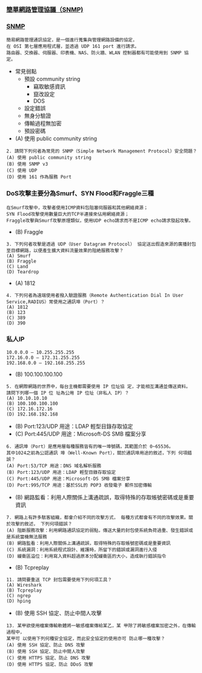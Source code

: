 ### [簡單網路管理協議（SNMP)](https://www.techtarget.com/searchnetworking/definition/SNMP)
### [SNMP](https://ithelp.ithome.com.tw/articles/10275997?sc=hot) 
```
簡易網路管理通訊協定，是一個進行蒐集與管理網路設備的協定，
在 OSI 第七層應用程式層，並透過 UDP 161 port 進行請求。
路由器、交換器、伺服器、印表機、NAS、防火牆、WLAN 控制器都有可能使用到 SNMP 協定。
```
- 常見弱點
  - 預設 community string
    - 竊取敏感資訊
    - 竄改設定
    - DOS
  - 設定錯誤
  - 無身分驗證
  - 傳輸過程無加密
  - 預設密碼
- (A) 使用 public community string
```
2. 請問下列何者為常見的 SNMP（Simple Network Management Protocol）安全問題？
(A) 使用 public community string
(B) 使用 SNMP v3
(C) 使用 UDP
(D) 使用 161 作為服務 Port
```
### DoS攻擊主要分為Smurf、SYN Flood和Fraggle三種
```
在Smurf攻擊中，攻擊者使用ICMP資料包阻塞伺服器和其他網絡資源；
SYN Flood攻擊使用數量巨大的TCP半連接來佔用網絡資源；
Fraggle攻擊與Smurf攻擊原理類似，使用UDP echo請求而不是ICMP echo請求發起攻擊。
```
- (B) Fraggle
```
3. 下列何者攻擊是透過 UDP（User Datagram Protocol） 協定送出假造來源的廣播封包至目標網路，以便產生擴大資料流量效果的阻絶服務攻擊？
(A) Smurf
(B) Fraggle
(C) Land
(D) Teardrop
```
- (A) 1812
```
4. 下列何者為遠端使用者撥入驗證服務（Remote Authentication Dial In User Service,RADIUS）常使用之通訊埠（Port）？
(A) 1812
(B) 123
(C) 389
(D) 390
```
### 私人IP
```
10.0.0.0 – 10.255.255.255
172.16.0.0 – 172.31.255.255
192.168.0.0 – 192.168.255.255
```
- (B) 100.100.100.100
```
5. 在網際網路的世界中，每台主機都需要使用 IP 位址協 定，才能相互溝通並傳送資料。
請問下列哪一個 IP 位 址為公用 IP 位址（非私人 IP）？
(A) 10.10.10.10
(B) 100.100.100.100
(C) 172.16.172.16
(D) 192.168.192.168
```
- (B) Port:123/UDP 用途：LDAP 輕型目錄存取協定
- (C) Port:445/UDP 用途：Microsoft-DS SMB 檔案分享
```
6. 通訊埠（Port）是應用層每種服務皆有的唯一埠號碼，其範圍介於 0~65536。
其中1024之前為公認通訊 埠（Well-Known Port），關於通訊埠用途的敘述，下列 何項錯誤？
(A) Port:53/TCP 用途：DNS 域名解析服務
(B) Port:123/UDP 用途：LDAP 輕型目錄存取協定
(C) Port:445/UDP 用途：Microsoft-DS SMB 檔案分享
(D) Port:995/TCP 用途：基於SSL的 POP3 收發電子 郵件加密傳輸
```
- (B) 網路監看：利用人際關係上溝通疏誤，取得特殊的存取帳號密碼或是重要資訊
```
7. 網路上有許多駭客組織，都會介紹不同的攻擊方式， 每種方式都會有不同的攻擊效果。關於攻擊的敘述， 下列何項錯誤？
(A) 阻斷服務攻擊：利用網路通訊協定的弱點，傳送大量的封包使系統負荷過重、發生錯誤或是系統當機無法服務
(B) 網路監看：利用人際關係上溝通疏誤，取得特殊的存取帳號密碼或是重要資訊
(C) 系統漏洞：利用系統程式設計、維護時，所留下的錯誤或漏洞進行入侵
(D) 緩衝區溢位：利用寫入資料超過原本分配緩衝區的大小，造成執行錯誤指令
```
- (B) Tcpreplay
```
11. 請問要重送 TCP 封包需要使用下列何項工具？
(A) Wireshark
(B) Tcpreplay
(C) ngrep
(D) hping
```
- (B) 使用 SSH 協定、防止中間人攻擊
```
13. 某甲欲使用檔案傳輸軟體將一敏感檔案傳給某乙，某 甲除了將敏感檔案加密之外，在傳輸過程中，
某甲可 以使用下列何種安全協定，而此安全協定的使用亦可 防止哪一種攻擊？
(A) 使用 SSH 協定、防止 DNS 攻擊
(B) 使用 SSH 協定、防止中間人攻擊
(C) 使用 HTTPS 協定、防止 DNS 攻擊
(D) 使用 HTTPS 協定、防止 DDoS 攻擊
```
